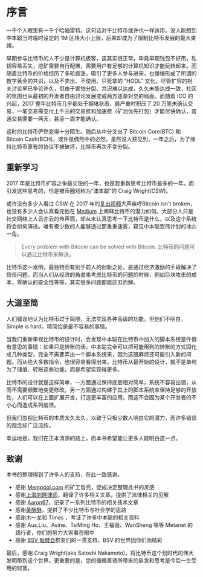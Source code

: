 # 序言

一千个人眼里有一千个哈姆雷特。这句话对于比特币或许也一样适用。没人能想到中本聪当时临时设定的 1M 区块大小上限，后来却成为了限制比特币发展的最大束缚。

早期参与比特币的人不少是计算机极客，这其实很正常，毕竟早期钱包不好用，私钥容易丢失，挖矿需要自行配置，需要用户有足够的计算机知识才能玩转起来。而随着比特币的价格经历了多轮疯涨，吸引了更多人参与进来，也慢慢形成了所谓的数字黄金的共识，以及不卖出、不使用、只死拿的 “HODL” 文化。尽管扩容的相关讨论早已争论许久，但由于害怕分裂、共识难以达成，久久未能达成一致，社区的氛围也从最初的开发者自由讨论发展变成两方逐渐对垒的局面。而随着 ICO 的兴起，2017 整年比特币几乎都处于拥堵状态，最严重时积压了 20 万笔未确认交易，一笔交易需支付上千元的交易费和加速费（矿池优先打包）才能尽快确认，普通交易需要一两天，甚至一周才能确认。

这时的比特币俨然变得十分陌生。随后从中分叉出了 Bitcoin Core(BTC) 和 Bitcoin Cash(BCH)，或许是偶然中的必然。虽然没人预见到，一年之后，为了维持比特币原有的协议不被破坏，比特币再次不幸分裂。



## 重新学习

2017 年是比特币扩容之争最尖锐的一年，也是我重新思考比特币最多的一年。而引发这些思考的，恰是被币圈戏称为“澳本聪”的 Craig Wright(CSW)。

或许没有多少人看过 CSW 在 2017 年的[复出视频](https://www.youtube.com/watch?v=v1_gxvx_QGo)大声疾呼Bitcoin isn't broken，也没有多少人会认真看完他在 [Medium](https://medium.com/@craig_10243) 上阐释比特币的潜力如何。大部分人只是社交网络上人云亦云的传声筒，却从未认真思考一下比特币是什么，以及这个系统将会如何演进。唯有极少数的人能够透过那重重迷雾，窥见中本聪宏伟计划的冰山一角。

> Every problem with Bitcoin can be solved with Bitcoin.
> 比特币的问题可以通过比特币来解决。

比特币这一发明，最独特而有别于前人的创新之处，是通过经济激励的手段解决了信任问题。而当人们从经济的角度来考虑比特币的问题的时候，例如巨块攻击的成本，零确认的安全性等等，其实很多问题都能迎刃而解。

## 大道至简

人们错误地认为比特币过于简陋，无法实现各种高级的功能。但他们不明白，Simple is hard，精简恰是最不容易的事情。

当我们重新审视比特币的设计时，会发现中本聪在比特币中加入的脚本系统是件很有意思的事情：如果只是转账的话，中本聪完全可以把可能用到的转账的方式固化成几种类型，完全不需要弄出一个脚本系统来，因为这既麻烦还可能引入新的问题。而从绝大多数指令，也很容易看得出来，比特币从最开始的设计，就不是单纯为了储值、转账这些功能，而是希望实现得更多。

比特币的设计就是这样简单，一方面通过保持底层相对简单，系统不容易出错，从而不需要频繁地变更修改。另一方面通过构建于其上的脚本系统来保持足够的开放性，人们可以在上面扩展开发，打造更丰富的应用，而这不会因为某个开发者的不小心而造成系列崩溃。

但我们忽视比特币的本质太久太久，以致于只极少数人明白它的潜力，而许多错误的观念却广泛流传。

幸运地是，我们在正本清源的路上，而本书希望能让更多人能明白这一点。

## 致谢

本书的整理得到了许多人的支持，在此一致感谢。

* 感谢 [Mempool.com](https://mempool.com/) 的矿工哲亮，促成决定整理此书的灵感
* 感谢[上海刘晔律师](https://www.weibo.com/p/1005051768963455)，翻译了许多相关文章，提供了法律相关的见解
* 感谢 [Aaron67](https://aaron67.cc)，记录了一系列比特币的相关技术文章
* 感谢[黄酥酥](https://www.weibo.com/huanguncle)，提供了不少比特币与社会学的思路
* 感谢木～龙和 Times ，考证了许多中本聪的相关资料
* 感谢 Aus.Liu、Asine、TsiMing Ho、王福强、WanSheng 等等 Metanet 的践行者，你们的努力大家看在眼中
* 感谢 [BSV 骷髅会](https://svskull.club)群友们的一贯支持，BSV 的世界因你们而精彩

最后，感谢 Craig Wright(aka Satoshi Nakamoto)，将比特币这个划时代的伟大发明带到这个世界。更重要的是，您的循循善诱所带来的启发和思考是今后一生受用的财富。
